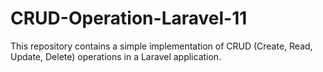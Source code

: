 # CRUD-Operation-Laravel-11
This repository contains a simple implementation of CRUD (Create, Read, Update, Delete) operations in a Laravel application.
